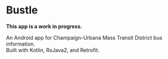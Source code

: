 # Bustle

**This app is a work in progress.**

An Android app for Champaign-Urbana Mass Transit District bus information.  
Built with Kotlin, RxJava2, and Retrofit.
